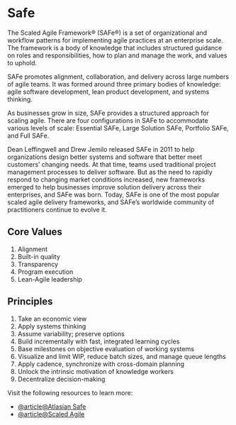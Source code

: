 # Safe

The Scaled Agile Framework® (SAFe®) is a set of organizational and workflow patterns for implementing agile practices at an enterprise scale. The framework is a body of knowledge that includes structured guidance on roles and responsibilities, how to plan and manage the work, and values to uphold.

SAFe promotes alignment, collaboration, and delivery across large numbers of agile teams. It was formed around three primary bodies of knowledge: agile software development, lean product development, and systems thinking.

As businesses grow in size, SAFe provides a structured approach for scaling agile. There are four configurations in SAFe to accommodate various levels of scale: Essential SAFe, Large Solution SAFe, Portfolio SAFe, and Full SAFe.

Dean Leffingwell and Drew Jemilo released SAFe in 2011 to help organizations design better systems and software that better meet customers’ changing needs. At that time, teams used traditional project management processes  to deliver software. But as the need to rapidly respond to changing market conditions increased, new frameworks emerged to help businesses improve solution delivery across their enterprises, and SAFe was born. Today, SAFe is one of the most popular scaled agile delivery frameworks, and SAFe’s worldwide community of practitioners continue to evolve it.

## Core Values
1. Alignment
2. Built-in quality
3. Transparency
4. Program execution
5. Lean-Agile leadership

## Principles
1. Take an economic view
2. Apply systems thinking
3. Assume variability; preserve options
4. Build incrementally with fast, integrated learning cycles
5. Base milestones on objective evaluation of working systems
6. Visualize and limit WIP, reduce batch sizes, and manage queue lengths
7. Apply cadence, synchronize with cross-domain planning
8. Unlock the intrinsic motivation of knowledge workers
9. Decentralize decision-making

Visit the following resources to learn more:
- [@article@Atlasian Safe](https://www.atlassian.com/agile/agile-at-scale/what-is-safe)
- [@article@Scaled Agile](https://scaledagile.com/what-is-safe/)
